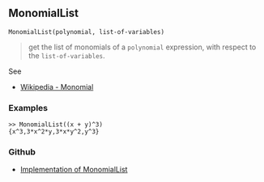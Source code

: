 ## MonomialList

```
MonomialList(polynomial, list-of-variables)
```

> get the list of monomials of a `polynomial` expression, with respect to the `list-of-variables`. 

See
* [Wikipedia - Monomial](http://en.wikipedia.org/wiki/Monomial)  

### Examples

```
>> MonomialList((x + y)^3) 
{x^3,3*x^2*y,3*x*y^2,y^3}
```

### Github

* [Implementation of MonomialList](https://github.com/axkr/symja_android_library/blob/master/symja_android_library/matheclipse-core/src/main/java/org/matheclipse/core/builtin/PolynomialFunctions.java#L2170) 
